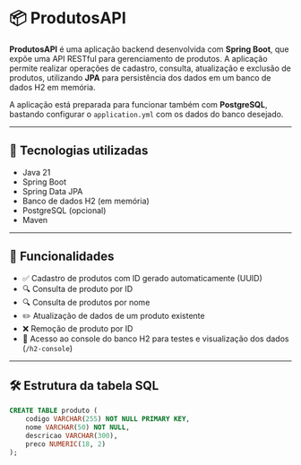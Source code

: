 # 📦 ProdutosAPI

**ProdutosAPI** é uma aplicação backend desenvolvida com **Spring Boot**, que expõe uma API RESTful para gerenciamento de produtos. A aplicação permite realizar operações de cadastro, consulta, atualização e exclusão de produtos, utilizando **JPA** para persistência dos dados em um banco de dados H2 em memória.

A aplicação está preparada para funcionar também com **PostgreSQL**, bastando configurar o `application.yml` com os dados do banco desejado.

---

## 🚀 Tecnologias utilizadas

- Java 21
- Spring Boot
- Spring Data JPA
- Banco de dados H2 (em memória)
- PostgreSQL (opcional)
- Maven

---

## 📌 Funcionalidades

- ✅ Cadastro de produtos com ID gerado automaticamente (UUID)
- 🔍 Consulta de produto por ID
- 🔍 Consulta de produtos por nome
- ✏️ Atualização de dados de um produto existente
- ❌ Remoção de produto por ID
- 🧪 Acesso ao console do banco H2 para testes e visualização dos dados (`/h2-console`)

---

## 🛠️ Estrutura da tabela SQL

```sql
CREATE TABLE produto (
    codigo VARCHAR(255) NOT NULL PRIMARY KEY,
    nome VARCHAR(50) NOT NULL,
    descricao VARCHAR(300),
    preco NUMERIC(18, 2)
);
